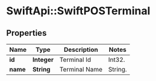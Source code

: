 # SwiftApi::SwiftPOSTerminal

## Properties
Name | Type | Description | Notes
------------ | ------------- | ------------- | -------------
**id** | **Integer** | Terminal Id | Int32. | 
**name** | **String** | Terminal Name | String. | 


